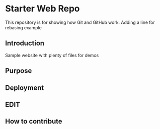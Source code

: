 # Starter Web Repo

This repository is for showing how Git and GitHub work. Adding a line for rebasing example

## Introduction

Sample website with plenty of files for demos

## Purpose

## Deployment

## EDIT

## How to contribute

